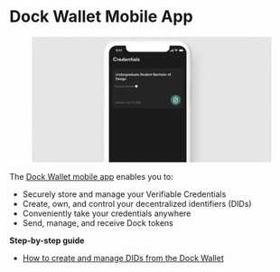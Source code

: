 # Dock Wallet Mobile App

<figure><img src="../.gitbook/assets/Verifiable Credential degree.jpeg" alt="Verifiable Credential in the Dock Wallet"><figcaption></figcaption></figure>

The [Dock Wallet mobile app](https://www.dock.io/dock-wallet-app) enables you to:

* Securely store and manage your Verifiable Credentials&#x20;
* Create, own, and control your decentralized identifiers (DIDs)
* Conveniently take your credentials anywhere
* Send, manage, and receive Dock tokens

**Step-by-step guide**

* [How to create and manage DIDs from the Dock Wallet](https://www.dock.io/guides/create-and-manage-dids-from-the-dock-wallet)
